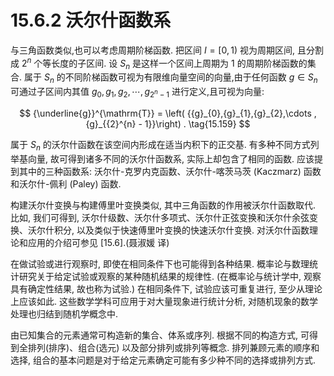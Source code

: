 # 15.6.2 沃尔什函数系

与三角函数类似,也可以考虑周期阶梯函数. 把区间 $I = \lbrack 0,1)$ 视为周期区间, 且分割成 ${2}^{n}$ 个等长度的子区间. 设 ${S}_{n}$ 是这样一个区间上周期为 1 的周期阶梯函数的集合. 属于 ${S}_{n}$ 的不同阶梯函数可视为有限维向量空间的向量,由于任何函数 $g \in  {S}_{n}$ 可通过子区间内其值 ${g}_{0},{g}_{1},{g}_{2},\cdots ,{g}_{{2}^{n} - 1}$ 进行定义,且可视为向量:

$$
{\underline{g}}^{\mathrm{T}} = \left( {{g}_{0},{g}_{1},{g}_{2},\cdots ,{g}_{{2}^{n} - 1}}\right) . \tag{15.159}
$$

属于 ${S}_{n}$ 的沃尔什函数在该空间内形成在适当内积下的正交基. 有多种不同方式列举基向量, 故可得到诸多不同的沃尔什函数系, 实际上却包含了相同的函数. 应该提到其中的三种函数系: 沃尔什-克罗内克函数、沃尔什-喀茨马茨 (Kaczmarz) 函数和沃尔什-佩利 (Paley) 函数.

构建沃尔什变换与构建傅里叶变换类似, 其中三角函数的作用被沃尔什函数取代. 比如, 我们可得到, 沃尔什级数、沃尔什多项式、沃尔什正弦变换和沃尔什余弦变换、沃尔什积分, 以及类似于快速傅里叶变换的快速沃尔什变换. 对沃尔什函数理论和应用的介绍可参见 [15.6].(聂淑媛 译)


在做试验或进行观察时, 即使在相同条件下也可能得到各种结果. 概率论与数理统计研究关于给定试验或观察的某种随机结果的规律性. (在概率论与统计学中, 观察具有确定性结果, 故也称为试验.) 在相同条件下, 试验应该可重复进行, 至少从理论上应该如此. 这些数学学科可应用于对大量现象进行统计分析, 对随机现象的数学处理也归结到随机学概念中.


由已知集合的元素通常可构造新的集合、体系或序列. 根据不同的构造方式, 可得到全排列(排序)、组合(选元) 以及部分排列或排列等概念. 排列兼顾元素的顺序和选择, 组合的基本问题是对于给定元素确定可能有多少种不同的选择或排列方式.

